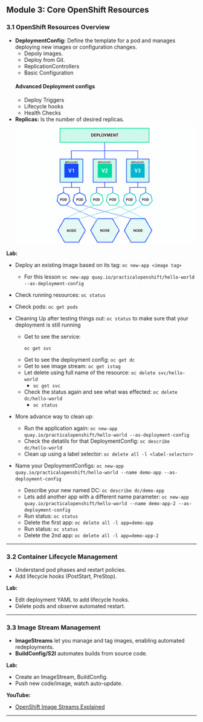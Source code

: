 ## Module 3: Core OpenShift Resources 

### 3.1 OpenShift Resources Overview

- **DeploymentConfig:** Define the template for a pod and manages deploying new images or configuration changes.
  - Depoly images.
  - Deploy from Git.
  - ReplicationControllers
  - Basic Configuration
  #### Advanced Deployment configs
  - Deploy Triggers
  - Lifecycle hooks
  - Health Checks
- **Replicas:** Is the number of desired replicas.
![Deployment](/images/deployment.png)

**Lab:**  
- Deploy an existing image based on its tag: `oc new-app <image tag>`
  - For this lesson
```oc new-app quay.io/practicalopenshift/hello-world --as-deployment-config```
- Check running resources: `oc status`
- Check pods: `oc get pods`

- Cleaning Up after testing things out: `oc status` to make sure that your deployment is still running 
  - Get to see the service: 
    ```
    oc get svc
    ```
  - Get to see the deployment config: `oc get dc`
  - Get to see image stream: `oc get istag`
  - Let delete using full name of the resource: `oc delete svc/hello-world`
    - `oc get svc`
  - Check the status again and see what was effected: `oc delete dc/hello-world`
    - `oc status`
- More advance way to clean up:
  - Run the application again: 
  `oc new-app quay.io/practicalopenshift/hello-world --as-deployment-config`
  - Check the detatils for that DeploymentConfig: `oc describe dc/hello-world`
  - Clean up using a label selector: `oc delete all -l <label-selector>`
- Name your DeploymentConfigs:
 `oc new-app quay.io/practicalopenshift/hello-world --name demo-app --as-deployment-config`
  - Describe your new named DC: `oc describe dc/demo-app`
  - Lets add another app with a different name parameter: 
  `oc new-app quay.io/practicalopenshift/hello-world --name demo-app-2 --as-deployment-config`
  - Run status: `oc status`
  - Delete the first app: `oc delete all -l app=demo-app`
  - Run status: `oc status`
  - Delete the 2nd app: `oc delete all -l app=demo-app-2`

---

### 3.2 Container Lifecycle Management

- Understand pod phases and restart policies.
- Add lifecycle hooks (PostStart, PreStop).

**Lab:**  
- Edit deployment YAML to add lifecycle hooks.
- Delete pods and observe automated restart.

---

### 3.3 Image Stream Management

- **ImageStreams** let you manage and tag images, enabling automated redeployments.
- **BuildConfig/S2I** automates builds from source code.

**Lab:**  
- Create an ImageStream, BuildConfig.
- Push new code/image, watch auto-update.

**YouTube:**  
- [OpenShift Image Streams Explained](https://www.youtube.com/watch?v=jA-RH0jO-J8)

---

